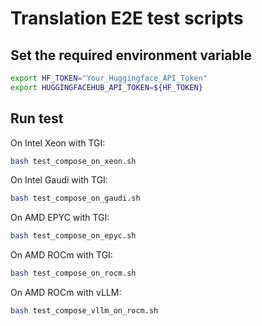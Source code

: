 # Translation E2E test scripts

## Set the required environment variable

```bash
export HF_TOKEN="Your_Huggingface_API_Token"
export HUGGINGFACEHUB_API_TOKEN=${HF_TOKEN}
```

## Run test

On Intel Xeon with TGI:

```bash
bash test_compose_on_xeon.sh
```

On Intel Gaudi with TGI:

```bash
bash test_compose_on_gaudi.sh
```

On AMD EPYC with TGI:

```bash
bash test_compose_on_epyc.sh
```

On AMD ROCm with TGI:

```bash
bash test_compose_on_rocm.sh
```

On AMD ROCm with vLLM:

```bash
bash test_compose_vllm_on_rocm.sh
```
